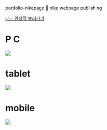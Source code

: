portfolio-nikepage
🌿 nike webpage publishing

<a href="https://rjhee.github.io/portfolio-nikepage/#" target="_blank">👉🏼 완성작 보러가기</a>

<h1>P C</h1>
<img src="https://user-images.githubusercontent.com/87287296/138562994-cb733963-6e5c-4dd1-b666-a523e1ceeb87.gif">
<h1>tablet</h1>
<img src="https://user-images.githubusercontent.com/87287296/138562942-0cf4f7b2-ec25-4356-a226-77ea84ab185b.gif">
<h1>mobile</h1>
<img src="https://user-images.githubusercontent.com/87287296/138563015-73ff12f2-d10a-436d-9ed1-0e2304c77a9b.gif">
